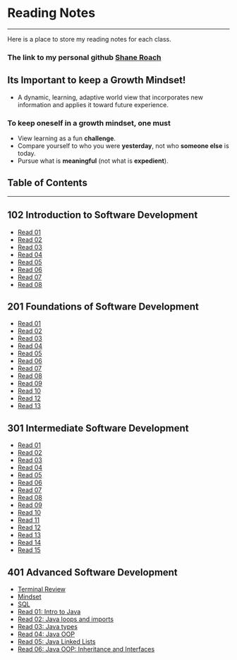 # Reading Notes

---
Here is a place to store my reading notes for each class.

### The link to my personal github [Shane Roach](https://github.com/Shane-Patrick-Roach)


## Its Important to keep a Growth Mindset!

* A dynamic, learning, adaptive world view that incorporates new information and applies it toward future experience.

### To keep oneself in a **growth mindset**, one must

* View learning as a fun **challenge**.
* Compare yourself to who you were **yesterday**, not who **someone else** is today.
* Pursue what is **meaningful** (not what is **expedient**).


## Table of Contents
---
## 102 Introduction to Software Development

- [Read 01](102/readingnotes01.md)
- [Read 02](102/readingnotes02.md)
- [Read 03](102/readingnotes03.md)
- [Read 04](102/readingnotes04.md)
- [Read 05](102/readingnotes05.md)
- [Read 06](102/readingnotes06.md)
- [Read 07](102/readingnotes07.md)
- [Read 08](102/readingnotes08.md)


## 201 Foundations of Software Development

- [Read 01](201/class-01.md)
- [Read 02](201/class-02.md)
- [Read 03](201/class-03.md)
- [Read 04](201/class-04.md)
- [Read 05](201/class-05.md)
- [Read 06](201/class-06.md)
- [Read 07](201/class-07.md)
- [Read 08](201/class-08.md)
- [Read 09](201/class-09.md)
- [Read 10](201/class-10.md)
- [Read 12](201/class-12.md)
- [Read 13](201/class-13.md)


##  301 Intermediate Software Development

- [Read 01](301/read01.md)
- [Read 02](301/read02.md)
- [Read 03](301/read03.md)
- [Read 04](301/read04.md)
- [Read 05](301/read05.md)
- [Read 06](301/read06.md)
- [Read 07](301/read07.md)
- [Read 08](301/read08.md)
- [Read 09](301/read09.md)
- [Read 10](301/read10.md)
- [Read 11](301/read11.md)
- [Read 12](301/read12.md)
- [Read 13](301/read13.md)
- [Read 14](301/read14.md)
- [Read 15](301/read15.md)



## 401 Advanced Software Development

- [Terminal Review](401/terminal.md)
- [Mindset](401/mindset.md)
- [SQL](401/SQL.md)
- [Read 01: Intro to Java](401/read01.md)
- [Read 02: Java loops and imports](401/read02.md)
- [Read 03: Java types](401/read03.md)
- [Read 04: Java OOP](401/read04.md)
- [Read 05: Java Linked Lists](401/read05.md)
- [Read 06: Java OOP: Inheritance and Interfaces](401/read06.md)




